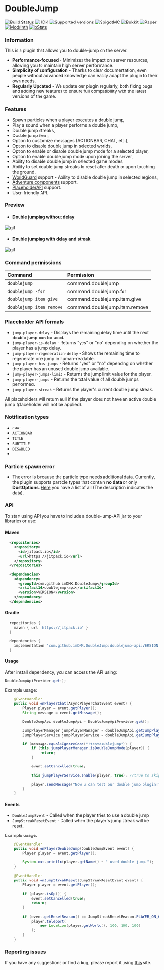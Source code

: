 # DoubleJump


[![Build Status](https://github.com/imDMK/DoubleJump/actions/workflows/gradle.yml/badge.svg)](https://github.com/imDMK/DoubleJump/actions/workflows/gradle.yml)
![JDK](https://img.shields.io/badge/JDK-1.17-blue.svg)
![Supported versions](https://img.shields.io/badge/Minecraft-1.17--1.20.1-green.svg)
[![SpigotMC](https://img.shields.io/badge/SpigotMC-yellow.svg)](https://www.spigotmc.org/resources/doublejump-1-17-1-20-1.110632/)
[![Bukkit](https://img.shields.io/badge/Bukkit-blue.svg)](https://dev.bukkit.org/projects/d-doublejump)
[![Paper](https://img.shields.io/badge/Paper-004ee9.svg)](https://hangar.papermc.io/imDMK/DoubleJump)
[![Modrinth](https://img.shields.io/badge/Modrinth-1bd96a.svg)](https://modrinth.com/plugin/doublejump)
[![bStats](https://img.shields.io/badge/bStats-00695c)](https://bstats.org/plugin/bukkit/Double-Jump/19387)

### Information
This is a plugin that allows you to double-jump on the server.
* **Performance-focused** - Minimizes the impact on server resources, allowing you to maintain high server performance.
* **Simplicity of configuration** - Thanks to clear documentation, even people without advanced knowledge can easily adapt the plugin to their own needs.
* **Regularly Updated** - We update our plugin regularly, both fixing bugs and adding new features to ensure full compatibility with the latest versions of the game.

### Features
* Spawn particles when a player executes a double jump,
* Play a sound when a player performs a double jump,
* Double jump streaks,
* Double jump item,
* Option to customize messages (ACTIONBAR, CHAT, etc.),
* Option to disable double jump in selected worlds,
* Option to enable or disable double jump mode for a selected player,
* Option to enable double jump mode upon joining the server,
* Ability to disable double jump in selected game modes,
* Ability to set double jump streaks to reset after death or upon touching the ground.
* [WorldGuard](https://github.com/EngineHub/WorldGuard) support - Ability to disable double jump in selected regions,
* [Adventure components](https://github.com/KyoriPowered/adventure) support.
* [PlaceholderAPI](https://github.com/PlaceholderAPI/PlaceholderAPI) support.
* User-friendly API.

### Preview
* #### Double jumping without delay
![gif](assets/without-delay.gif)

* #### Double jumping with delay and streak
![gif](assets/delay-streak.gif)

### Command permissions
| Command                  | Permission                       |
|:-------------------------|:---------------------------------|
| `doublejump`             | command.doublejump               |
| `doublejump -for`        | command.doublejump.for           |
| `doublejump item give`   | command.doublejump.item.give     |          
| `doublejump item remove` | command.doublejump.item.remove   |

### Placeholder API formats
* `jump-player-delay` - Displays the remaining delay time until the next double jump can be used.
* `jump-player-is-delay` - Returns "yes" or "no" depending on whether the player has a jump delay.
* `jump-player-regeneration-delay` - Shows the remaining time to regenerate one jump in human-readable.
* `jump-player-has-jumps` - Returns "yes" or "no" depending on whether the player has an unused double jump available.
* `jump-player-jumps-limit` - Returns the jump limit value for the player.
* `jump-player-jumps` - Returns the total value of all double jumps performed.
* `jump-player-streak` - Returns the player's current double jump streak.

All placeholders will return null if the player does not have an active double jump (placeholder will not be applied).
  
### Notification types
* `CHAT`
* `ACTIONBAR`
* `TITLE`
* `SUBTITLE`
* `DISABLED`
* 

### Particle spawn error
* The error is because the particle type needs additional data. 
Currently, the plugin supports particle types that contain **no data** or only **DustOptions**. 
[Here](https://hub.spigotmc.org/javadocs/spigot/org/bukkit/Particle.html) you have a list of all (The description indicates the data).

### API
To start using API you have to include a double-jump-API jar to your libraries or use:
#### Maven
```xml
  <repositories>
    <repository>
      <id>jitpack.io</id>
      <url>https://jitpack.io</url>
    </repository>
  </repositories>

  <dependencies>
    <dependency>
      <groupId>com.github.imDMK.DoubleJump</groupId>
      <artifactId>doublejump-api</artifactId>
      <version>VERSION</version>
    </dependency>
  </dependencies>
```
#### Gradle
```groovy
  repositories {
    maven { url 'https://jitpack.io' }
  }

  dependencies {
    implementation 'com.github.imDMK.DoubleJump:doublejump-api:VERSION'
  }
```
#### Usage
After install dependency, you can access the API using:
```java
DoubleJumpApiProvider.get();
```
Example usage:
```java
    @EventHandler
    public void onPlayerChat(AsyncPlayerChatEvent event) {
        Player player = event.getPlayer();
        String message = event.getMessage();

        DoubleJumpApi doubleJumpApi = DoubleJumpApiProvider.get();

        JumpPlayerManager jumpPlayerManager = doubleJumpApi.getJumpPlayerManager();
        JumpPlayerService jumpPlayerService = doubleJumpApi.getJumpPlayerService();

        if (message.equalsIgnoreCase("!testdoublejump")) {
            if (this.jumpPlayerManager.isDoubleJumpMode(player)) {
                return;
            }

            event.setCancelled(true);
            
            this.jumpPlayerService.enable(player, true); //true to skip checking if player can use double jump

            player.sendMessage("Now u can test our double jump plugin!");
        }
    }
```
#### Events
* `DoubleJumpEvent` - Called when the player tries to use a double jump
* `JumpStreakResetEvent` - Called when the player's jump streak will be reset.

Example usage:
```java
    @EventHandler
    public void onPlayerDoubleJump(DoubleJumpEvent event) {
        Player player = event.getPlayer();

        System.out.println(player.getName() + " used double jump.");
    }
    
    @EventHandler
    public void onJumpStreakReset(JumpStreakResetEvent event) {
        Player player = event.getPlayer();
        
        if (player.isOp()) {
            event.setCancelled(true);
            return;
        }
        
        if (event.getResetReason() == JumpStreakResetReason.PLAYER_ON_GROUND) {
            player.teleport(
                new Location(player.getWorld(), 100, 100, 100)
            );
        }
    }
```
### Reporting issues
If you have any suggestions or find a bug, please report it using [this](https://github.com/imDMK/DoubleJump/issues/new/choose) site.
